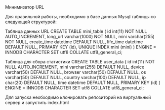 Минимизатор URL

Для правильной работы, необходимо в базе данных Mysql таблицы со следующей структурой:

Таблица данных URL
CREATE TABLE mini_table (
  id int(11) NOT NULL AUTO_INCREMENT,
  long_url varchar(1000) NOT NULL,
  mini varchar(255) NOT NULL,
  create_time datetime DEFAULT NULL,
  life_time datetime DEFAULT NULL,
  PRIMARY KEY (id),
  UNIQUE INDEX mini (mini)
)
ENGINE = INNODB
CHARACTER SET utf8
COLLATE utf8_general_ci;


Таблица для сбора статистики
CREATE TABLE user_data (
  id int(11) NOT NULL AUTO_INCREMENT,
  mini varchar(255) DEFAULT NULL,
  device varchar(50) DEFAULT NULL,
  browser varchar(50) DEFAULT NULL,
  os varchar(50) DEFAULT NULL,
  country varchar(100) DEFAULT NULL,
  ip char(20) DEFAULT NULL,
  time datetime DEFAULT NULL,
  PRIMARY KEY (id)
)
ENGINE = INNODB
CHARACTER SET utf8
COLLATE utf8_general_ci;

Для запуска необходимо клонировать репозиторий на виртуальный сервер и запустить index.html